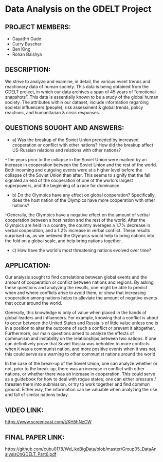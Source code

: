 # Data Analysis on the GDELT Project 

## PROJECT MEMBERS: 
 - Gayathri Gude 
 - Curry Buscher 
 - Ben King 
 - Rohan Baishya  
 
## DESCRIPTION:  
We strive to analyze and examine, in detail, the various event trends and reactionary data of human society. This data is being obtained from the GDELT project, in which our data archives a span of 45 years of “emotional snapshots”. This data is essentially known to be a study of the global human society. The attributes within our dataset, include information regarding societal influencers (people), risk assessment & global trends, policy reactions, and humanitarian & crisis responses. 

## QUESTIONS SOUGHT AND ANSWERS:  
- a) Was the breakup of the Soviet Union preceded by increased cooperation or conflict with other nations? How did the breakup        affect US-Russian relations and relations with other nations?

-The years prior to the collapse in the Soviet Union were marked by an increase in cooperation between the Soviet Union and the rest of the world. Both incoming and outgoing events were at a higher level before the collapse of the Soviet Union than after. This seems to signify that the fall signaled an end of the cooperation of one of the world's largest superpowers, and the beginning of a race for dominance.

- b) Do the Olympics have any effect on global cooperation? Specifically, does the host nation of the Olympics have more              cooperation with other nations?

-Generally, the Olympics have a negative effect on the amount of verbal cooperation between a host nation and the rest of the world. After the Olympics are held in a country, the country averages a 1.7% decrease in verbal cooperation, and a 1.2% increase in verbal conflict. These results surprised us, as we believed the Olympics would help to bring nations into the fold on a global scale, and help bring nations together.

- c) How have the world's most threatening nations evolved over time?

## APPLICATION:  
Our analysis sought to find correlations between global events and the amount of cooperation or conflict between nations and regions. By asking these questions and analyzing the results, one might be able to predict when and where conflicts arise to avoid them, or show that increasing cooperation among nations helps to alleviate the amount of negative events that occur around the world.

Generally, this knowledge is only of value when placed in the hands of global leaders and influencers. For example, knowing that a conflict is about to occur between the United States and Russia is of little value unless one is in a position to alter the outcome of such a conflict or prevent it altogether. Furthermore, our main questions aimed to analyze the effects of communism and instability on the relationships between two nations. If one can definitively prove that Soviet Russia was beholden to more conflicts when it was a communist nation, and more positive events when it was not, this could serve as a warning to other communist nations around the world.

In the case of the break-up of the Soviet Union, one can analyze whether or not, prior to the break-up, there was an increase in conflict with other nations, or whether there was an increase in cooperation. This could serve as a guidebook for how to deal with rogue states; one can either pressure / threaten them into submission, or try to work together and find common ground. Either way, the information can be valuable when analyzing the rise and fall of similar nations today.

## VIDEO LINK:  
https://www.screencast.com/t/KH5hNzCW
## FINAL PAPER LINK: 
https://github.com/cubu0178/WeLikeBigData/blob/master/Group05_DataAnalysisOnGDELT_Part6.pdf
